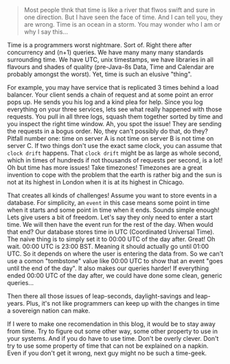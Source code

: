 > Most people thnk that time is like a river that flwos swift and sure in one direction.
But I have seen the face of time.
And I can tell you, they are wrong.
Time is an ocean in a storm.
You may wonder who I am or why I say this...

Time is a programmers worst nightmare.
Sort of.
Right there after concurrency and (n+1) queries.
We have many many many standards surrounding time.
We have UTC, unix timestamps, we have libraries in all flavours and shades of quality (pre-Java-8s Data, Time and Calendar are probably amongst the worst).
Yet, time is such an elusive "thing".


For example, you may have service that is replicated 3 times behind a load balancer.
Your client sends a chain of request and at some point an error pops up.
He sends you his log and a kind plea for help.
Since you log everything on your three services, lets see what really happened with those requests.
You pull in all three logs, squash them together sorted by time and you inspect the right time window.
Ah, you spot the issue! They are sending the requests in a bogus order.
No, they can't possibly do that, do they?
Pitfall number one: time on server A is not time on server B is not time on server C.
If two things don't use the exact same clock, you can assume that ``clock drift`` happens.
That ``clock drift`` might be as large as whole second, which in times of hundreds if not thousands of requests per second, is a lot!
Oh but time has more issues!
Take timezones! Timezones are a great invention to cope with the problem that the earth is rather big and the sun is not at its highest in London when it is at its highest in Chicago.

That creates all kinds of challenges! Assume you want to store events in a database.
For simplicity, an ``event`` in this case means some point in time when it starts and some point in time when it ends.
Sounds simple enough! Lets give users a bit of freedom.
Let's say they only need to enter a start time.
We will then have the event run for the rest of the day.
When would that end? Our database stores time in UTC (Coordinated Universal Time).
The naive thing is to simply set it to 00:00 UTC of the day after.
Great! Oh wait.
00:00 UTC is 23:00 BST.
Meaning it should actually go until 01:00 UTC.
So it depends on where the user is entering the data from.
So we can't use a comon "tombstone" value like 00:00 UTC to show that an event "goes until the end of the day".
It also makes our queries harder!
If everything ended 00:00 UTC of the day after, we could have done some clean, generic queries...

Then there all those issues of leap-seconds, daylight-savings and leap-years.
Plus, it's not like programmers can keep up with the changes in time a sovereign nation can make.

If I were to make one recomendation in this blog, it would be to stay away from time.
Try to figure out some other way, some other property to use in your systems.
And if you do have to use time.
Don't be overly clever.
Don't try to use some property of time that can not be explained on a napkin.
Even if you don't get it wrong, next guy might no be such a time-geek.


